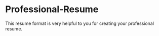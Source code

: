 # Professional-Resume
This resume format is very helpful to you for creating your professional resume.
